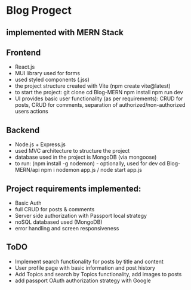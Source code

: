 # Blog Progect 

## implemented with MERN Stack

## Frontend
- React.js
- MUI library used for forms 
- used styled components (.jss)
- the project structure created with Vite (npm create vite@latest)
- to start the project:
git clone
cd Blog-MERN
npm install
npm run dev
- UI provides basic user functionality (as per requirements): CRUD for posts, CRUD for comments, separation of authorized/non-authorized users actions

## Backend
- Node.js + Express.js
- used MVC architecture to structure the project
- database used in the project is MongoDB (via mongoose)
- to run:
(npm install -g nodemon) - optionally, used for dev
cd Blog-MERN/api
npm i
nodemon app.js / node start app.js

## Project requirements implemented:
- Basic Auth
- full CRUD for posts & comments 
- Server side authorization with Passport local strategy
- noSQL databased used (MongoDB)
- error handling and screen responsiveness

## ToDO
- Implement search functionality for posts by title and content
- User profile page with basic information and post history
- Add Topics and search by Topics functionality, add images to posts
- add passport OAuth authorization strategy with Google



